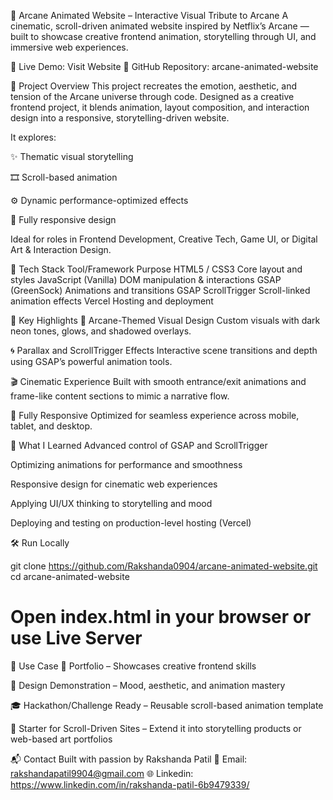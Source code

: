 🌌 Arcane Animated Website – Interactive Visual Tribute to Arcane
A cinematic, scroll-driven animated website inspired by Netflix’s Arcane — built to showcase creative frontend animation, storytelling through UI, and immersive web experiences.

🔗 Live Demo: Visit Website
🔗 GitHub Repository: arcane-animated-website

📌 Project Overview
This project recreates the emotion, aesthetic, and tension of the Arcane universe through code. Designed as a creative frontend project, it blends animation, layout composition, and interaction design into a responsive, storytelling-driven website.

It explores:

✨ Thematic visual storytelling

🎞️ Scroll-based animation

⚙️ Dynamic performance-optimized effects

📱 Fully responsive design

Ideal for roles in Frontend Development, Creative Tech, Game UI, or Digital Art & Interaction Design.

🧩 Tech Stack
Tool/Framework	Purpose
HTML5 / CSS3	Core layout and styles
JavaScript (Vanilla)	DOM manipulation & interactions
GSAP (GreenSock)	Animations and transitions
GSAP ScrollTrigger	Scroll-linked animation effects
Vercel	Hosting and deployment

🎯 Key Highlights
🎨 Arcane-Themed Visual Design
Custom visuals with dark neon tones, glows, and shadowed overlays.

🌀 Parallax and ScrollTrigger Effects
Interactive scene transitions and depth using GSAP’s powerful animation tools.

🎬 Cinematic Experience
Built with smooth entrance/exit animations and frame-like content sections to mimic a narrative flow.

📱 Fully Responsive
Optimized for seamless experience across mobile, tablet, and desktop.

🧠 What I Learned
Advanced control of GSAP and ScrollTrigger

Optimizing animations for performance and smoothness

Responsive design for cinematic web experiences

Applying UI/UX thinking to storytelling and mood

Deploying and testing on production-level hosting (Vercel)

🛠️ Run Locally

git clone https://github.com/Rakshanda0904/arcane-animated-website.git
cd arcane-animated-website
# Open index.html in your browser or use Live Server
📌 Use Case
💼 Portfolio – Showcases creative frontend skills

🎨 Design Demonstration – Mood, aesthetic, and animation mastery

🎓 Hackathon/Challenge Ready – Reusable scroll-based animation template

🚀 Starter for Scroll-Driven Sites – Extend it into storytelling products or web-based art portfolios

📬 Contact
Built with passion by Rakshanda Patil
📧 Email: rakshandapatil9904@gmail.com
🌐 Linkedin: https://www.linkedin.com/in/rakshanda-patil-6b9479339/
